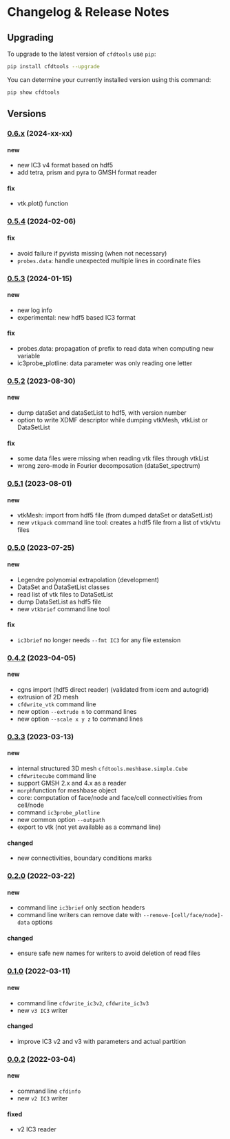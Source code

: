# Changelog & Release Notes

## Upgrading

To upgrade to the latest version of `cfdtools` use `pip`:

```bash
pip install cfdtools --upgrade
```

You can determine your currently installed version using this command:

```bash
pip show cfdtools
```

## Versions

### [0.6.x](https://pypi.org/project/cfdtools/) (2024-xx-xx)

#### new

- new IC3 v4 format based on hdf5
- add tetra, prism and pyra to GMSH format reader

#### fix

- vtk.plot() function

### [0.5.4](https://pypi.org/project/cfdtools/) (2024-02-06)

#### fix

- avoid failure if pyvista missing (when not necessary)
- `probes.data`: handle unexpected multiple lines in coordinate files

### [0.5.3](https://pypi.org/project/cfdtools/) (2024-01-15)

#### new

- new log info
- experimental: new hdf5 based IC3 format

#### fix

- probes.data: propagation of prefix to read data when computing new variable
- ic3probe_plotline: data parameter was only reading one letter

### [0.5.2](https://pypi.org/project/cfdtools/) (2023-08-30)

#### new

- dump dataSet and dataSetList to hdf5, with version number
- option to write XDMF descriptor while dumping vtkMesh, vtkList or DataSetList

#### fix

- some data files were missing when reading vtk files through vtkList
- wrong zero-mode in Fourier decomposation (dataSet_spectrum)

### [0.5.1](https://pypi.org/project/cfdtools/) (2023-08-01)

#### new

- vtkMesh: import from hdf5 file (from dumped dataSet or dataSetList)
- new `vtkpack` command line tool: creates a hdf5 file from a list of vtk/vtu files

### [0.5.0](https://pypi.org/project/cfdtools/) (2023-07-25)

#### new

- Legendre polynomial extrapolation (development)
- DataSet and DataSetList classes
- read list of vtk files to DataSetList
- dump DataSetList as hdf5 file
- new `vtkbrief` command line tool

#### fix

- `ic3brief` no longer needs `--fmt IC3` for any file extension

### [0.4.2](https://pypi.org/project/cfdtools/) (2023-04-05)

#### new

- cgns import (hdf5 direct reader) (validated from icem and autogrid)
- extrusion of 2D mesh
- `cfdwrite_vtk` command line
- new option `--extrude n` to command lines
- new option `--scale x y z` to command lines

### [0.3.3](https://pypi.org/project/cfdtools/) (2023-03-13)

#### new

- internal structured 3D mesh `cfdtools.meshbase.simple.Cube`
- `cfdwritecube` command line
- support GMSH 2.x and 4.x as a reader
- `morph`function for meshbase object
- core: computation of face/node and face/cell connectivities from cell/node
- command `ic3probe_plotline`
- new common option `--outpath`
- export to vtk (not yet available as a command line)

#### changed

- new connectivities, boundary conditions marks

### [0.2.0](https://pypi.org/project/cfdtools/) (2022-03-22)

#### new

- command line `ic3brief` only section headers
- command line writers can remove date with `--remove-[cell/face/node]-data` options

#### changed

- ensure safe new names for writers to avoid deletion of read files

### [0.1.0](https://pypi.org/project/cfdtools/) (2022-03-11)

#### new

- command line `cfdwrite_ic3v2`, `cfdwrite_ic3v3`
- new `v3 IC3` writer

#### changed

- improve IC3 v2 and v3 with parameters and actual partition

### [0.0.2](https://pypi.org/project/cfdtools/) (2022-03-04)

#### new

- command line `cfdinfo`
- new `v2 IC3` writer

#### fixed

- v2 IC3 reader
